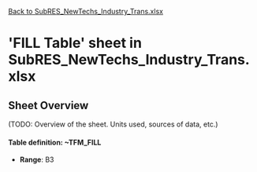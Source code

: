 [Back to SubRES_NewTechs_Industry_Trans.xlsx](README.md)

# 'FILL Table' sheet in SubRES_NewTechs_Industry_Trans.xlsx

## Sheet Overview

(TODO: Overview of the sheet. Units used, sources of data, etc.)

#### Table definition: ~TFM_FILL
- **Range**: B3
